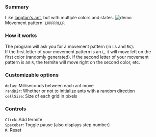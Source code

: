 ### Summary

Like [langton's ant](https://github.com/forsythe/langtons-ant), but with multiple colors and states. ![demo](https://i.gyazo.com/023e79492d360680603d400e3c9d3999.gif)  
Movement pattern: `LRRRRRLLR`  

### How it works

The program will ask you for a movement pattern (in `L`s and `R`s):   
If the first letter of your movement pattern is an `L`, it will move left on the first color (randomly generated). If the second letter of your movement pattern is an `R`, the termite will move right on the second color, etc.  




### Customizable options  
`delay`: Milliseconds between each ant move  
`randDir`: Whether or not to initialize ants with a random direction  
`cellSize`: Size of each grid in pixels  

### Controls  
`Click`: Add termite  
`Spacebar`: Toggle pause (also displays step number)  
`R`: Reset
